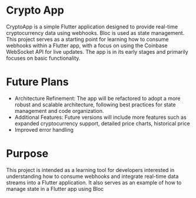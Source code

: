 # Crypto App

CryptoApp is a simple Flutter application designed to provide real-time cryptocurrency data using webhooks. Bloc is used as state management. This project serves as a starting point for learning how to consume webhooks within a Flutter app, with a focus on using the Coinbase WebSocket API for live updates. The app is in its early stages and primarily focuses on basic functionality.

# Future Plans
- Architecture Refinement: The app will be refactored to adopt a more robust and scalable architecture, following best practices for state management and code organization.
- Additional Features: Future versions will include more features such as expanded cryptocurrency support, detailed price charts, historical price
- Improved error handling

# Purpose
This project is intended as a learning tool for developers interested in understanding how to consume webhooks and integrate real-time data streams into a Flutter application. It also serves as an example of how to manage state in a Flutter app using Bloc

